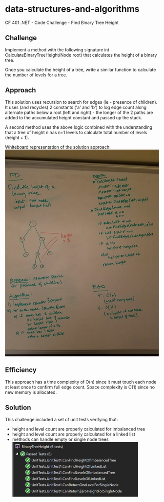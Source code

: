 # data-structures-and-algorithms
CF 401 .NET - Code Challenge - Find Binary Tree Height

## Challenge
Implement a method with the following signature int CalculateBinaryTreeHeight(Node root) that calculates the height of a binary tree.

Once you calculate the height of a tree, write a similar function to calculate the number of levels for a tree.

## Approach
This solution uses recursion to search for edges (ie - presence of children). It uses (and recycles) 2 constants ('a' and 'b') to log edge count along alternate paths below a root (left and right) - the longer of the 2 paths are added to the accumulated height constant and passed up the stack.

A second method uses the above logic combined with the understanding that a tree of height n has n+1 levels to calculate total number of levels (height + 1).

Whiteboard representation of the solution approach:
![whiteboard](assets/whiteboard.jpg)

## Efficiency
This approach has a time complexity of O(n) since it must touch each node at least once to confirm full edge count. Space complexity is O(1) since no new memory is allocated. 

## Solution
This challenge included a set of unit tests verifying that:  
  - height and level count are properly calculated for imbalanced tree
  - height and level count are properly calculated for a linked list
  - methods can handle empty or single node trees
![unit tests](assets/unit-tests.PNG)
